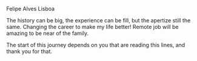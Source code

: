 Felipe Alves Lisboa

The history can be big, the experience can be fill, but the apertize still the same.
Changing the career to make my life better! Remote job will be amazing to be near of the family.

The start of this journey depends on you that are reading this lines, and thank you for that.